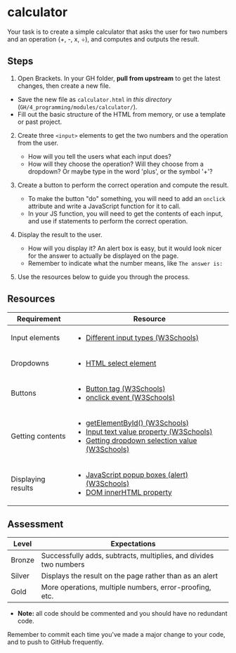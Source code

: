 # calculator

Your task is to create a simple calculator that asks the user for two numbers and an operation (+, -, x, ÷), and computes and outputs the result.

## Steps

1. Open Brackets. In your GH folder, **pull from upstream** to get the latest changes, then create a new file.

  - Save the new file as `calculator.html` in *this directory* (`GH/4_programming/modules/calculator/`).
  - Fill out the basic structure of the HTML from memory, or use a template or past project.

2. Create three `<input>` elements to get the two numbers and the operation from the user.

    - How will you tell the users what each input does?
    - How will they choose the operation? Will they choose from a dropdown? Or maybe type in the word 'plus', or the symbol '+'?

3. Create a button to perform the correct operation and compute the result.

    - To make the button "do" something, you will need to add an `onclick` attribute and write a JavaScript function for it to call.
    - In your JS function, you will need to get the contents of each input, and use if statements to perform the correct operation.

4. Display the result to the user.

    - How will you display it? An alert box is easy, but it would look nicer for the answer to actually be displayed on the page.
    - Remember to indicate what the number means, like `The answer is: `

5. Use the resources below to guide you through the process.

## Resources

| Requirement | Resource |
|-------------|----------|
| Input elements | <ul><li>[Different input types (W3Schools)](https://www.w3schools.com/tags/att_input_type.asp)</li></ul> |
| Dropdowns   | <ul><li>[HTML select element](https://www.w3schools.com/tags/tag_select.asp)</li></ul> |
| Buttons     | <ul><li>[Button tag (W3Schools)](https://www.w3schools.com/tags/tag_button.asp)</li><li>[onclick event (W3Schools)](https://www.w3schools.com/tags/ev_onclick.asp)</li></ul> |
| Getting contents | <ul><li>[getElementById() (W3Schools)](https://www.w3schools.com/jsref/met_document_getelementbyid.asp)</li><li>[Input text value property (W3Schools)](https://www.w3schools.com/jsref/prop_text_value.asp)</li><li>[Getting dropdown selection value (W3Schools)](https://www.w3schools.com/jsref/prop_select_value.asp)</li></ul> |
| Displaying results | <ul><li>[JavaScript popup boxes (alert) (W3Schools)](https://www.w3schools.com/js/js_popup.asp)</li><li>[DOM innerHTML property](https://www.w3schools.com/jsref/prop_html_innerhtml.asp)</li></ul> |

## Assessment

| Level  | Expectations |
|--------|--------------|
| Bronze | Successfully adds, subtracts, multiplies, and divides two numbers |
| Silver | Displays the result on the page rather than as an alert |
| Gold   | More operations, multiple numbers, error-proofing, etc. |

- **Note:** all code should be commented and you should have no redundant code.

Remember to commit each time you've made a major change to your code, and to push to GitHub frequently.
